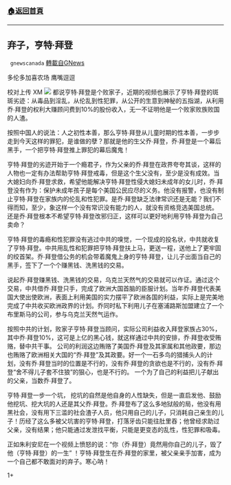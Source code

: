 ###  [:house:返回首頁](https://github.com/ourhimalayas/txt)
---

## 弃子，亨特∙拜登
` gnewscanada` [轉載自GNews](https://gnews.org/zh-hans/513272/)

多伦多加喜农场 鹰嘴逗逗

校对上传 XM
![]()![](https://gnews-media-offload.s3.amazonaws.com/wp-content/uploads/2020/11/01063919/%E5%9B%BE%E7%89%871.jpg)
都说亨特∙拜登是个败家子，近期的视频也展示了亨特∙拜登的斑斑劣迹：从毒品到淫乱，从伦乱到性犯罪，从公开的生意到神秘的五指湖，从利用乔∙拜登的权利大赚顾问费到10%的股份收入，无一不证明他是一个败家败族败国的人渣。

按照中国人的说法：人之初性本善，那么亨特∙拜登从儿童时期的性本善，一步步走到今天这样的罪犯，是谁做的孽？那就是他的生父乔∙拜登，乔∙拜登是一个幕后黑手，一个把亨特∙拜登推上罪犯的幕后魔鬼！

亨特∙拜登的劣迹开始于一个瘾君子，作为父亲的乔∙拜登在政界夸夸其谈，这样的人物也一定有办法帮助亨特∙拜登戒毒，但是这个生父没有，至少是没有成效。当大媳妇向乔∙拜登求救，希望他能解决亨特∙拜登性侵大媳妇未成年的女儿时，乔∙拜登没有作为：保护未成年孩子是每个美国公民应尽的义务。他没有报警，也没有制止亨特∙拜登在家族内的伦乱和性犯罪。是乔∙拜登缺乏法律常识还是无能？我们不得而知，至少，象这样一个没有常识没有能力的人，就没有资格竞选美国总统。 还是乔∙拜登根本不希望亨特∙拜登改邪归正，这样可以更好地利用亨特∙拜登为自己卖命？

亨特∙拜登的毒瘾和性犯罪没有逃过中共的嗅觉，一个现成的投名状，中共就收复了亨特∙拜登。中共用乱性和犯罪把亨特∙拜登扶上马，更送一程，送他上了更牢固的绞首架。乔∙拜登借公务的机会带着魔鬼上身的亨特∙拜登，让儿子出面当自己的黑手，签下了一个个赚黑钱、洗黑钱的交易。

说起乔∙拜登赚黑钱、洗黑钱的交易，乌克兰天然气的交易就可以作证。通过这个交易，中共借乔∙拜登只手，完成了欧洲大国首脑的臣服计划。当年乔∙拜登代表美国大使出使欧洲，表面上利用美国的实力摆平了欧洲各国的利益，实际上是完美地完成了中共收买欧洲政界的计划。乔同时私下利用儿子在塞浦路斯加盟建立了一个布里斯马的公司，参与乌克兰天然气运作。

按照中共的计划，败家子亨特∙拜登当顾问，实际公司利益收入拜登家族占30%，其中乔∙拜登10%，这可是上亿的黑心钱，就这样通过中共的安排，乔∙拜登收受贿赂，替中共干事。 公司的利润这边贿赂了美国乔∙拜登及其家属和其他政要，那边也贿赂了欧洲相关大国的“乔∙拜登”及其政要。好一个一石多鸟的猎捕头人的计划，没有乔∙拜登当时的位置是不行的，没有乔∙拜登的贪欲也是不行的，没有乔∙拜登“舍不得儿子套不住狼”的狠心，也是不行的。 一个为了自己的利益把儿子献出的父亲，当数乔∙拜登了。

亨特∙拜登一步一个坑， 挖坑的自然是他自身的人性缺失，但是一直启发他、鼓励他挖坑、挖大坑的人还是其父乔∙拜登。乔∙拜登布了这么多地狱般的局，他没有用黑社会，没有用下三滥的社会渣子人员，他只用自己的儿子，只消耗自己亲生的儿子！历经了这么多被父坑害的亨特∙拜登，打落牙齿只能往肚里吞；他曾经求助过父亲，没有结果；他只能通过发泄找平衡，只能是更变态的乱性，性犯罪和吸毒。

正如朱利安尼在一个视频上愤怒的说：“你（乔∙拜登）竟然用你自己的儿子，毁了他（亨特∙拜登）的一生” ！亨特∙拜登生在乔∙拜登的家里，被父亲亲手加害，成为一个自己都不敢面对的弃子。寒心呐！

1+

